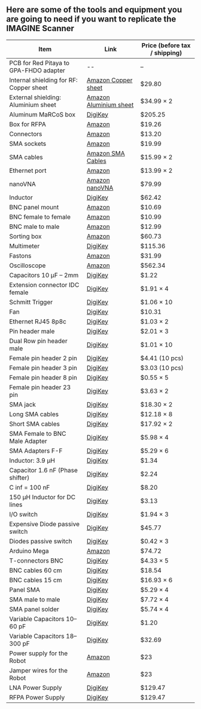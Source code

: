 ## Here are some of the tools and equipment you are going to need if you want to replicate the IMAGINE Scanner

| Item | Link | Price (before tax / shipping) |
|------|------|-------------------------------|
| PCB for Red Pitaya to GPA-FHDO adapter | -- | – |
| Internal shielding for RF: Copper sheet | [Amazon Copper sheet](https://can01.safelinks.protection.outlook.com/?url=https%3A%2F%2Fa.co%2Fd%2F1DbaTT1&data=05%7C02%7Cnayebare.maureen%40mail.mcgill.ca%7Ca6cc8f8bd0834417f66108ddf4930f04%7Ccd31967152e74a68afa9fcf8f89f09ea%7C0%7C0%7C638935634632655679%7CUnknown%7CTWFpbGZsb3d8eyJFbXB0eU1hcGkiOnRydWUsIlYiOiIwLjAuMDAwMCIsIlAiOiJXaW4zMiIsIkFOIjoiTWFpbCIsIldUIjoyfQ%3D%3D%7C0%7C%7C%7C&sdata=wXD6zP2k6SMypb1dJ7gvhFfR7KQPsBbxdasuTn0fGDU%3D&reserved=0) | $29.80 |
| External shielding: Aluminium sheet | [Amazon Aluminium sheet](https://www.amazon.ca/Bilaida-Stainless-Roll%EF%BC%8C0-2mm-Electronic-Equipment/dp/B0DKWH3DB7/ref=pd_ci_mcx_di_int_sccai_cn_d_sccl_2_5/144-2935551-8215329?pd_rd_w=JLz2z&content-id=amzn1.sym.d6674fdf-bd00-4d07-8317-6dfd6c498cdf&pf_rd_p=d6674fdf-bd00-4d07-8317-6dfd6c498cdf&pf_rd_r=ZG1KJE9WNVDYWPRVP4N3&pd_rd_wg=rdLHd&pd_rd_r=53acff32-c074-4b3f-a408-91dc73c1840c&pd_rd_i=B0CXDZTQQT&th=1) | $34.99 × 2 |
| Aluminum MaRCoS box | [DigiKey](https://www.digikey.com) | $205.25 |
| Box for RFPA | [Amazon](https://www.amazon.com) | $19.26 |
| Connectors | [Amazon](https://www.amazon.com) | $13.20 |
| SMA sockets | [Amazon](https://www.amazon.com) | $19.99 |
| SMA cables | [Amazon SMA Cables](https://www.amazon.com) | $15.99 × 2 |
| Ethernet port | [Amazon](https://www.amazon.com) | $13.99 × 2 |
| nanoVNA | [Amazon nanoVNA](https://www.amazon.com) | $79.99 |
| Inductor | [DigiKey](https://www.digikey.ca/en/products/detail/codaca/CPER3231-101MC/16516449) | $62.42 |
| BNC panel mount | [Amazon](https://www.amazon.com) | $10.69 |
| BNC female to female | [Amazon](https://www.amazon.com) | $10.99 |
| BNC male to male | [Amazon](https://www.amazon.com) | $12.99 |
| Sorting box | [Amazon](https://www.amazon.com) | $60.73 |
| Multimeter | [DigiKey](https://www.digikey.com) | $115.36 |
| Fastons | [Amazon](https://www.amazon.com) | $31.99 |
| Oscilloscope | [Amazon](https://www.amazon.com) | $562.34 |
| Capacitors 10 µF – 2mm | [DigiKey](https://www.digikey.com) | $1.22 |
| Extension connector IDC female | [DigiKey](https://www.digikey.com) | $1.91 × 4 |
| Schmitt Trigger | [DigiKey](https://www.digikey.com) | $1.06 × 10 |
| Fan | [DigiKey](https://www.digikey.com) | $10.31 |
| Ethernet RJ45 8p8c | [DigiKey](https://www.digikey.com) | $1.03 × 2 |
| Pin header male | [DigiKey](https://www.digikey.com) | $2.01 × 3 |
| Dual Row pin header male | [DigiKey](https://www.digikey.com) | $1.01 × 10 |
| Female pin header 2 pin | [DigiKey](https://www.digikey.com) | $4.41 (10 pcs) |
| Female pin header 3 pin | [DigiKey](https://www.digikey.com) | $3.03 (10 pcs) |
| Female pin header 8 pin | [DigiKey](https://www.digikey.com) | $0.55 × 5 |
| Female pin header 23 pin | [DigiKey](https://www.digikey.com) | $3.63 × 2 |
| SMA jack | [DigiKey](https://www.digikey.com) | $18.30 × 2 |
| Long SMA cables | [DigiKey](https://www.digikey.com) | $12.18 × 8 |
| Short SMA cables | [DigiKey](https://www.digikey.com) | $17.92 × 2 |
| SMA Female to BNC Male Adapter | [DigiKey](https://www.digikey.com) | $5.98 × 4 |
| SMA Adapters F-F | [DigiKey](https://www.digikey.com) | $5.29 × 6 |
| Inductor: 3.9 µH | [DigiKey](https://www.digikey.com) | $1.34 |
| Capacitor 1.6 nF (Phase shifter) | [DigiKey](https://www.digikey.com) | $2.24 |
| C inf = 100 nF | [DigiKey](https://www.digikey.com) | $8.20 |
| 150 µH Inductor for DC lines | [DigiKey](https://www.digikey.com) | $3.13 |
| I/O switch | [DigiKey](https://www.digikey.com) | $1.94 × 3 |
| Expensive Diode passive switch | [DigiKey](https://www.digikey.com) | $45.77 |
| Diodes passive switch | [DigiKey](https://www.digikey.com) | $0.42 × 3 |
| Arduino Mega | [Amazon](https://www.amazon.com) | $74.72 |
| T-connectors BNC | [DigiKey](https://www.digikey.com) | $4.33 × 5 |
| BNC cables 60 cm | [DigiKey](https://www.digikey.com) | $18.54 |
| BNC cables 15 cm | [DigiKey](https://www.digikey.com) | $16.93 × 6 |
| Panel SMA | [DigiKey](https://www.digikey.com) | $5.29 × 4 |
| SMA male to male | [DigiKey](https://www.digikey.com) | $7.72 × 4 |
| SMA panel solder | [DigiKey](https://www.digikey.com) | $5.74 × 4 |
| Variable Capacitors 10–60 pF | [DigiKey](https://www.digikey.com) | $1.20 |
| Variable Capacitors 18–300 pF | [DigiKey](https://www.digikey.com) | $32.69 |
| Power supply for the Robot | [Amazon](https://www.amazon.com) | $23 |
| Jamper wires for the Robot | [Amazon](https://www.amazon.com) | $23 |
| LNA Power Supply | [DigiKey](https://www.digikey.com) | $129.47 |
| RFPA Power Supply | [DigiKey](https://www.digikey.com) | $129.47 |

